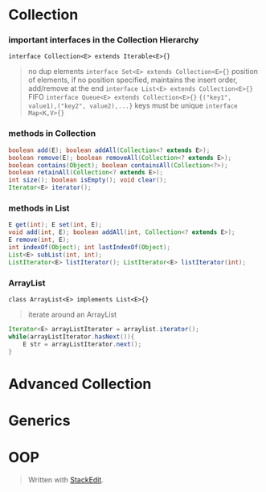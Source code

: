 # Collection
### important interfaces in the Collection Hierarchy
`interface Collection<E> extends Iterable<E>{}`
>no dup elements
`interface Set<E> extends Collection<E>{}`
>position of elements, if no position specified, maintains the insert order, add/remove at the end
`interface List<E> extends Collection<E>{}`
>FIFO
`interface Queue<E> extends Collection<E>{}`
>`{("key1", value1),("key2", value2),...}` keys must be unique
`interface Map<K,V>{}`
### methods in Collection
```java
boolean add(E); boolean addAll(Collection<? extends E>);
boolean remove(E); boolean removeAll(Collection<? extends E>);
boolean contains(Object); boolean containsAll(Collection<?>);
boolean retainAll(Collection<? extends E>);
int size(); boolean isEmpty(); void clear();
Iterator<E> iterator();
```
### methods in List<E>
```java
E get(int); E set(int, E);
void add(int, E); boolean addAll(int, Collection<? extends E>);
E remove(int, E); 
int indexOf(Object); int lastIndexOf(Object);
List<E> subList(int, int);
ListIterator<E> listIterator(); ListIterator<E> listIterator(int);
``` 
### ArrayList
`class ArrayList<E> implements List<E>{}`
>iterate around an ArrayList
```java
Iterator<E> arrayListIterator = arraylist.iterator();
while(arrayListIterator.hasNext()){
	E str = arrayListIterator.next();
}
```
# Advanced Collection
# Generics
# OOP



> Written with [StackEdit](https://stackedit.io/).
